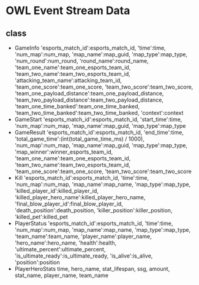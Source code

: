 # OWL Event Stream Data

## class
- GameInfo
    'esports_match_id':esports_match_id,
    'time':time,
    'num_map':num_map,
    'map_name':map_guid,
    'map_type':map_type,
    'num_round':num_round,
    'round_name':round_name,
    'team_one_name':team_one_esports_team_id,
    'team_two_name':team_two_esports_team_id,
    'attacking_team_name':attacking_team_id,
    'team_one_score':team_one_score,
    'team_two_score':team_two_score,
    'team_one_payload_distance':team_one_payload_distance,
    'team_two_payload_distance':team_two_payload_distance,
    'team_one_time_banked':team_one_time_banked,
    'team_two_time_banked':team_two_time_banked,
    'context':context
- GameStart
    'esports_match_id':esports_match_id,
    'start_time':time,
    'num_map':num_map,
    'map_name':map_guid,
    'map_type':map_type
- GameResult
    'esports_match_id':esports_match_id,
    'end_time':time,
    'total_game_time':(int(total_game_time_ms) / 1000),
    'num_map':num_map,
    'map_name':map_guid,
    'map_type':map_type,
    'map_winner':winner_esports_team_id,
    'team_one_name':team_one_esports_team_id,
    'team_two_name':team_two_esports_team_id,
    'team_one_score':team_one_score,
    'team_two_score':team_two_score
- Kill
    'esports_match_id':esports_match_id,
    'time':time,
    'num_map':num_map,
    'map_name':map_name,
    'map_type':map_type,
    'killed_player_id':killed_player_id,
    'killed_player_hero_name':killed_player_hero_name,
    'final_blow_player_id':final_blow_player_id,
    'death_position':death_position,
    'killer_position':killer_position,
    'killed_pet':killed_pet
- PlayerStatus
    'esports_match_id':esports_match_id,
    'time':time,
    'num_map':num_map,
    'map_name':map_name,
    'map_type':map_type,
    'team_name':team_name,
    'player_name':player_name,
    'hero_name':hero_name,
    'health':health,
    'ultimate_percent':ultimate_percent,
    'is_ultimate_ready':is_ultimate_ready,
    'is_alive':is_alive,
    'position':position
- PlayerHeroStats
    time,
    hero_name,
    stat_lifespan, 
    ssg, 
    amount, 
    stat_name, 
    player_name, 
    team_name